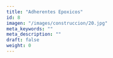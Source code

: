 ```yaml
---
title: "Adherentes Epoxicos"
id: 8
imagen: "/images/construccion/20.jpg"
meta_keywords: ""
meta_description: ""
draft: false
weight: 0
---
```

